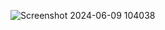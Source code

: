 ![Screenshot 2024-06-09 104038](https://github.com/qayumovvvvvv/html-login/assets/170720548/ea00c7cd-3422-40b7-841f-0e6e412065fd)
